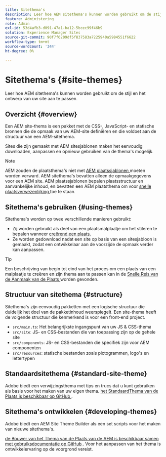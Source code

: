 ```yaml
---
title: Sitethema's
description: Leer hoe AEM sitethema's kunnen worden gebruikt om de stijl en het ontwerp van uw site aan te passen.
feature: Administering
role: Admin
exl-id: 53d4afb3-d091-47a1-ba12-5bcec99f46b9
solution: Experience Manager Sites
source-git-commit: 90f7f6209df5f837583a7225940a5984551f6622
workflow-type: tm+mt
source-wordcount: '344'
ht-degree: 0%

---
```


# Sitethema&#39;s {#site-themes}

Leer hoe AEM sitethema&#39;s kunnen worden gebruikt om de stijl en het ontwerp van uw site aan te passen.

## Overzicht {#overview}

Een AEM site-thema is een pakket met de CSS-, JavaScript- en statische bronnen die de opmaak van uw AEM-site definiëren en die voldoet aan de structuur van een AEM-sitethema.

Sites die zijn gemaakt met AEM sitesjablonen maken het eenvoudig downloaden, aanpassen en opnieuw gebruiken van de thema&#39;s mogelijk.

>[!NOTE]
>
>AEM zouden de plaatsthema&#39;s niet met [ AEM plaatssjablonen ](site-templates.md) moeten worden verward. AEM sitethema&#39;s bevatten alleen de opmaakgegevens voor een AEM site. AEM plaatssjablonen bepalen plaatsstructuur en aanvankelijke inhoud, en bevatten een AEM plaatsthema om voor [ snelle plaatsverwezenlijking ](create-site.md) toe te staan.

## Sitethema&#39;s gebruiken {#using-themes}

Sitethema&#39;s worden op twee verschillende manieren gebruikt:

* Zij worden gebruikt als deel van een plaatsmalplaatje om het stileren te bepalen wanneer [ creërend een plaats.](create-site.md)
* Ze worden gedownload nadat een site op basis van een sitesjabloon is gemaakt, zodat een ontwikkelaar aan de voorzijde de opmaak verder kan aanpassen.

>[!TIP]
>
>Een beschrijving van begin tot eind van het proces om een plaats van een malplaatje te creëren en zijn thema aan te passen kan in de [ Snelle Reis van de Aanmaak van de Plaats ](/help/journey-sites/quick-site/overview.md) worden gevonden.

## Structuur van sitethema {#structure}

Sitethema&#39;s zijn eenvoudig pakketten met een logische structuur die duidelijk het doel van de pakketinhoud weerspiegelt. Een site-thema heeft de volgende structuur die kenmerkend is voor een front-end project.

* `src/main.ts`: Het belangrijkste ingangspunt van uw JS &amp; CSS-thema
* `src/site`: JS- en CSS-bestanden die van toepassing zijn op de gehele site
* `src/components`: JS- en CSS-bestanden die specifiek zijn voor AEM componenten
* `src/resources`: statische bestanden zoals pictogrammen, logo&#39;s en lettertypen

## Standaardsitethema {#standard-site-theme}

Adobe biedt een verwijzingsthema met tips en trucs dat u kunt gebruiken als basis voor het maken van uw eigen thema. [ het StandaardThema van de Plaats is beschikbaar op GitHub ](https://github.com/adobe/aem-site-template-standard/tree/main/theme).

## Sitethema&#39;s ontwikkelen {#developing-themes}

Adobe biedt een AEM Site Theme Builder als een set scripts voor het maken van nieuwe sitethema&#39;s.

[ de Bouwer van het Thema van de Plaats van de AEM is beschikbaar samen met gebruiksdocumentatie op GitHub ](https://github.com/adobe/aem-site-theme-builder). Voor het aanpassen van het thema is ontwikkelervaring op de voorgrond vereist.
